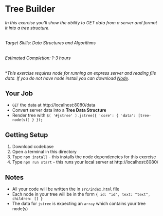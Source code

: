 # Tree Builder

###### In this exercise you'll show the ability to *GET* data from a server and format it into a tree structure.

###### Target Skills: Data Structures and Algorithms

###### Estimated Completion: 1-3 hours


\**This exercise requires node for running an express server and reading file data. 
If you do not have node install you can download [Node](https://nodejs.org/en/download/).*


## Your Job 
- `GET` the data at http://localhost:8080/data 
- Convert server data into a **Tree Data Structure** 
- Render tree with `$( '#jstree' ).jstree({ 'core': { 'data': [tree-node(s)] } });`


## Getting Setup
1. Download codebase
2. Open a terminal in this directory 
3. Type `npm install` - this installs the node dependencies for this exercise
4. Type `npm run start` - this runs your local server at http://localhost:8080/


## Notes
- All your code will be written the in `src/index.html` file
- Each node in your tree will be in the form `{ id: "id", text: "text", children: [] }` 
- The data for `jstree` is expecting an `array` which contains your tree node(s)
